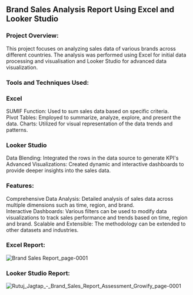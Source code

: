 ## Brand Sales Analysis Report Using Excel and Looker Studio

### Project Overview:
This project focuses on analyzing sales data of various brands across different countries. The analysis was performed using Excel for initial data processing and visualisation and Looker Studio for advanced data visualization.

### Tools and Techniques Used:
### Excel
SUMIF Function: Used to sum sales data based on specific criteria.  
Pivot Tables: Employed to summarize, analyze, explore, and present the data.
Charts: Utilized for visual representation of the data trends and patterns.

### Looker Studio
Data Blending: Integrated the rows in the data source to generate KPI's  
Advanced Visualizations: Created dynamic and interactive dashboards to provide deeper insights into the sales data.

### Features:
Comprehensive Data Analysis: Detailed analysis of sales data across multiple dimensions such as time, region, and brand.  
Interactive Dashboards: Various filters can be used to modify data visualizations to track sales performance and trends based on time, region and brand.
Scalable and Extensible: The methodology can be extended to other datasets and industries.


### Excel Report:
![Brand Sales Report_page-0001](https://github.com/Rutujjagtap/Brand_Sales_Analysis_Report_Using_Excel_and_Looker_Studio/assets/160335838/1abf7a7e-8f7e-4231-aff2-69c5ebe6e119)

### Looker Studio Report:
![Rutuj_Jagtap_-_Brand_Sales_Report_Assessment_Growify_page-0001](https://github.com/Rutujjagtap/Brand_Sales_Analysis_Report_Using_Excel_and_Looker_Studio/assets/160335838/219252cf-688a-4418-b117-933d5ce4081c)
